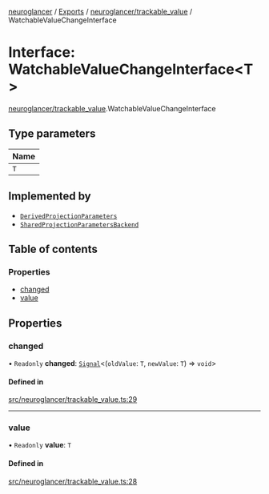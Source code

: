[neuroglancer](../README.md) / [Exports](../modules.md) / [neuroglancer/trackable\_value](../modules/neuroglancer_trackable_value.md) / WatchableValueChangeInterface

# Interface: WatchableValueChangeInterface<T\>

[neuroglancer/trackable_value](../modules/neuroglancer_trackable_value.md).WatchableValueChangeInterface

## Type parameters

| Name |
| :------ |
| `T` |

## Implemented by

- [`DerivedProjectionParameters`](../classes/neuroglancer_renderlayer.DerivedProjectionParameters.md)
- [`SharedProjectionParametersBackend`](../classes/neuroglancer_render_layer_backend.SharedProjectionParametersBackend.md)

## Table of contents

### Properties

- [changed](neuroglancer_trackable_value.WatchableValueChangeInterface.md#changed)
- [value](neuroglancer_trackable_value.WatchableValueChangeInterface.md#value)

## Properties

### changed

• `Readonly` **changed**: [`Signal`](../classes/neuroglancer_util_signal.Signal.md)<(`oldValue`: `T`, `newValue`: `T`) => `void`\>

#### Defined in

[src/neuroglancer/trackable_value.ts:29](https://github.com/ActiveBrainAtlas2/neuroglancer/blob/034b457d/src/neuroglancer/trackable_value.ts#L29)

___

### value

• `Readonly` **value**: `T`

#### Defined in

[src/neuroglancer/trackable_value.ts:28](https://github.com/ActiveBrainAtlas2/neuroglancer/blob/034b457d/src/neuroglancer/trackable_value.ts#L28)
